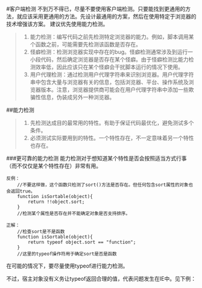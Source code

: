 #客户端检测
不到万不得已，尽量不要使用客户端检测。只要能找到更通用的方法，就应该采用更通用的方法。先设计最通用的方案，然后在使用特定于浏览器的技术增强该方案。
建议优先使用能力检测。

>1. 能力检测：编写代码之前先检测特定浏览器的能力。例如，脚本调用某个函数之前，可能需要先检测该函数是否存在。
>2. 怪癖检测：检测浏览器实现中存在的bug。怪癖检测通常涉及到运行一小段代码，然后确定浏览器是否存在某个怪癖。由于怪癖检测比能力检测效率低，因此应该只在某个怪癖会干扰脚本运行的情况下使用。
>3. 用户代理检测：通过检测用户代理字符串来识别浏览器。用户代理字符串中包含大量与浏览器有关的信息，包括浏览器、平台、操作系统及浏览器版本。注意，浏览器提供商可能会在用户代理字符串中添加一些欺骗性信息，伪装成另外一种浏览器。

##能力检测
>1. 先检测达成目的最常用的特性。有助于保证代码最优化，避免测试多个条件。
>2. 必须测试实际要用到的特性。一个特性存在，不一定意味着另一个特性也存在。

###更可靠的能力检测
能力检测对于想知道某个特性是否会按照适当方式行事（而不仅仅是某个特性存在）非常有用。
    
    反例：
        //不要这样做，这个函数只检测了sort()方法是否存在。但任何包含sort属性的对象也会返回true。
        function isSortable(object){
            return !!object.sort;
        }
        //检测某个属性是否存在并不能确定对象是否支持排序。

    正解：
        //检查sort是不是函数
        function isSortable(object){
            return typeof object.sort == "function";
        }
        //这里的typeof操作符用于确定sort是否是函数

在可能的情况下，要尽量使用typeof进行能力检测。

不过，宿主对象没有义务让typeof返回合理的值，代表问题发生在IE中。见下例：

